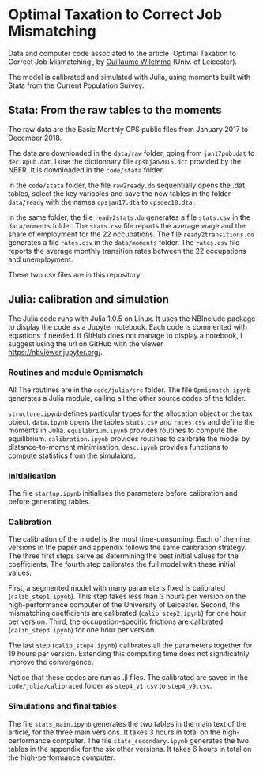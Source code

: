 # Optimal Taxation to Correct Job Mismatching
Data and computer code associated to the article `Optimal Taxation to Correct Job Mismatching', by [Guillaume Wilemme](http://www.gwilemme.github.io/) (Univ. of Leicester).


The model is calibrated and simulated with Julia, using moments built with Stata from the Current Population Survey. 


## Stata: From the raw tables to the moments
The raw data are the Basic Monthly CPS public files from January 2017 to December 2018.

The data are downloaded in the `data/raw` folder, going from `jan17pub.dat` to `dec18pub.dat`.
I use the dictionnary file `cpsbjan2015.dct` provided by the NBER. It is downloaded in the `code/stata` folder.

In the `code/stata` folder, the file `raw2ready.do` sequentially opens the .dat tables, select the key variables and save the new tables in the folder `data/ready` with the names `cpsjan17.dta` to `cpsdec18.dta`.

In the same folder, the file `ready2stats.do` generates a file `stats.csv` in the `data/moments` folder.
The `stats.csv` file reports the average wage and the share of employment for the 22 occupations.
The file `ready2transitions.do` generates a file `rates.csv` in the `data/moments` folder.
The `rates.csv` file reports the average monthly transition rates between the 22 occupations and unemployment.

These two csv files are in this repository.



## Julia: calibration and simulation
The Julia code runs with Julia 1.0.5 on Linux. It uses the NBInclude package to display the code as a Jupyter notebook. Each code is commented with equations if needed. If GitHub does not manage to display a notebook, I suggest using the url on GitHub with the viewer https://nbviewer.jupyter.org/.


### Routines and module Opmismatch
All The routines are in the `code/julia/src` folder.
The file `Opmismatch.ipynb` generates a Julia module, calling all the other source codes of the folder.


`structure.ipynb` defines particular types for the allocation object or the tax object.
`data.ipynb` opens the tables `stats.csv` and `rates.csv` and define the moments in Julia.
`equilibrium.ipynb` provides routines to compute the equilibrium.
`calibration.ipynb` provides routines to calibrate the model by distance-to-moment minimisation.
`desc.ipynb` provides functions to compute statistics from the simulaions.

### Initialisation
The file `startup.ipynb` initialises the parameters before calibration and before generating tables.

### Calibration
The calibration of the model is the most time-consuming. Each of the nine versions in the paper and appendix follows the same calibration strategy. The three first steps serve as determining the best initial values for the coefficients, The fourth step calibrates the full model with these initial values. 

First, a segmented model with many parameters fixed is calibrated (`calib_step1.ipynb`).
This step takes less than 3 hours per version on the high-performance computer of the University of Leicester.
Second, the mismatching coefficients are calibrated (`calib_step2.ipynb`) for one hour per version.
Third, the occupation-specific frictions are calibrated (`calib_step3.ipynb`) for one hour per version.

The last step (`calib_step4.ipynb`) calibrates all the parameters together for 19 hours per version. Extending this computing time does not significatnly improve the convergence.

Notice that these codes are run as .jl files. The calibrated are saved in the `code/julia/calibrated` folder as `step4_v1.csv` to `step4_v9.csv`.


### Simulations and final tables
The file `stats_main.ipynb` generates the two tables in the main text of the article, for the three main versions. It takes 3 hours in total on the high-performance computer.
The file `stats_secondary.ipynb` generates the two tables in the appendix for the six other versions.
It takes 6 hours in total on the high-performance computer.


